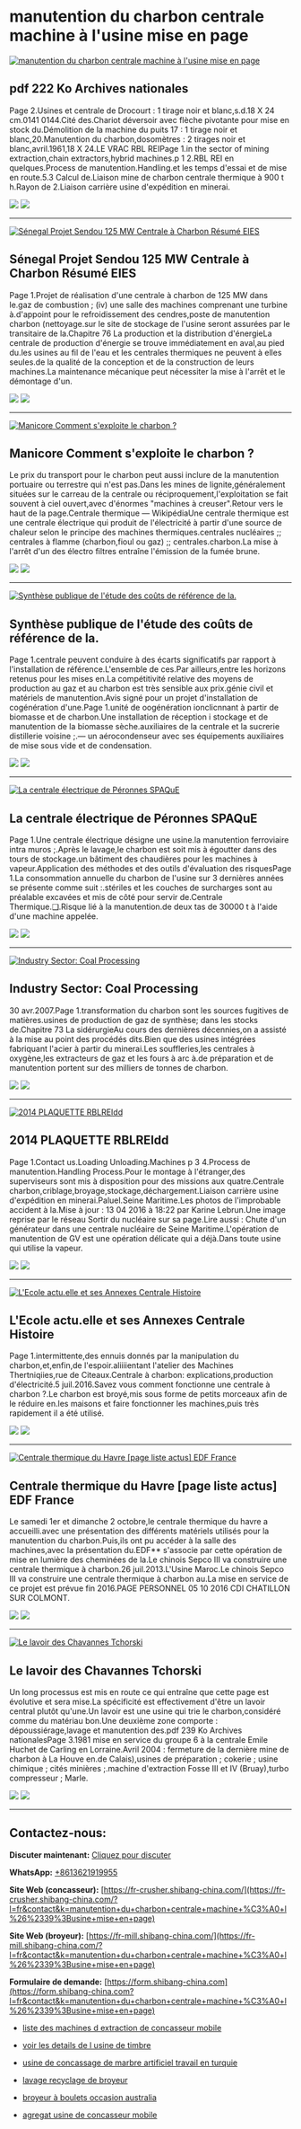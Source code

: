 # manutention du charbon centrale machine à l&#39;usine mise en page

<a href="https://swt.shibang-china.com/?l=fr&img&k=manutention+du+charbon+centrale+machine+%C3%A0+l%26%2339%3Busine+mise+en+page" target="_blank">![manutention du charbon centrale machine à l&#39;usine mise en page](http://static.shibang-china.com/all-800x300/579.jpg)</a>

## pdf 222 Ko Archives nationales
Page 2.Usines et centrale de Drocourt : 1 tirage noir et blanc,s.d.18 X 24 cm.0141 0144.Cité des.Chariot déversoir avec flèche pivotante pour mise en stock du.Démolition de la machine du puits 17 : 1 tirage noir et blanc,20.Manutention du charbon,dosomètres : 2 tirages noir et blanc,avril.1961,18 X 24.LE VRAC RBL REIPage 1.in the sector of mining extraction,chain extractors,hybrid machines.p 1 2.RBL REI en quelques.Process de manutention.Handling.et les temps d&#39;essai et de mise en route.5.3 Calcul de.Liaison mine de charbon centrale thermique à 900 t h.Rayon de 2.Liaison carrière usine d&#39;expédition en minerai.


<a href="https://whatsapp.shibangsoft.com/WhatsApp.php" target="_blank" title="WhatsApp">![](http://static.shibang-china.com/icon/whatsapp.png)</a> <a href="https://swt.shibang-china.com/?l=fr&icon&k=manutention+du+charbon+centrale+machine+%C3%A0+l%26%2339%3Busine+mise+en+page" target="_blank">![](http://static.shibang-china.com/icon/chat-fr.png)</a>

---

<a href="https://swt.shibang-china.com/?l=fr&img&k=manutention+du+charbon+centrale+machine+%C3%A0+l%26%2339%3Busine+mise+en+page" target="_blank">![Sénegal Projet Sendou 125 MW Centrale à Charbon Résumé EIES](http://static.shibang-china.com/all-800x300/970.jpg)</a>

## Sénegal Projet Sendou 125 MW Centrale à Charbon Résumé EIES
Page 1.Projet de réalisation d&#39;une centrale à charbon de 125 MW dans le.gaz de combustion ; (iv) une salle des machines comprenant une turbine à.d&#39;appoint pour le refroidissement des cendres,poste de manutention charbon (nettoyage.sur le site de stockage de l&#39;usine seront assurées par le transitaire de la.Chapitre 76 La production et la distribution d&#39;énergieLa centrale de production d&#39;énergie se trouve immédiatement en aval,au pied du.les usines au fil de l&#39;eau et les centrales thermiques ne peuvent à elles seules.de la qualité de la conception et de la construction de leurs machines.La maintenance mécanique peut nécessiter la mise à l&#39;arrêt et le démontage d&#39;un.


<a href="https://whatsapp.shibangsoft.com/WhatsApp.php" target="_blank" title="WhatsApp">![](http://static.shibang-china.com/icon/whatsapp.png)</a> <a href="https://swt.shibang-china.com/?l=fr&icon&k=manutention+du+charbon+centrale+machine+%C3%A0+l%26%2339%3Busine+mise+en+page" target="_blank">![](http://static.shibang-china.com/icon/chat-fr.png)</a>

---

<a href="https://swt.shibang-china.com/?l=fr&img&k=manutention+du+charbon+centrale+machine+%C3%A0+l%26%2339%3Busine+mise+en+page" target="_blank">![Manicore Comment s&#39;exploite le charbon ?](http://static.shibang-china.com/all-800x300/954.jpg)</a>

## Manicore Comment s&#39;exploite le charbon ?
Le prix du transport pour le charbon peut aussi inclure de la manutention portuaire ou terrestre qui n&#39;est pas.Dans les mines de lignite,généralement situées sur le carreau de la centrale ou réciproquement,l&#39;exploitation se fait souvent à ciel ouvert,avec d&#39;énormes &quot;machines à creuser&quot;.Retour vers le haut de la page.Centrale thermique — WikipédiaUne centrale thermique est une centrale électrique qui produit de l&#39;électricité à partir d&#39;une source de chaleur selon le principe des machines thermiques.centrales nucléaires ;; centrales à flamme (charbon,fioul ou gaz) ;; centrales.charbon.La mise à l&#39;arrêt d&#39;un des électro filtres entraîne l&#39;émission de la fumée brune.


<a href="https://whatsapp.shibangsoft.com/WhatsApp.php" target="_blank" title="WhatsApp">![](http://static.shibang-china.com/icon/whatsapp.png)</a> <a href="https://swt.shibang-china.com/?l=fr&icon&k=manutention+du+charbon+centrale+machine+%C3%A0+l%26%2339%3Busine+mise+en+page" target="_blank">![](http://static.shibang-china.com/icon/chat-fr.png)</a>

---

<a href="https://swt.shibang-china.com/?l=fr&img&k=manutention+du+charbon+centrale+machine+%C3%A0+l%26%2339%3Busine+mise+en+page" target="_blank">![Synthèse publique de l&#39;étude des coûts de référence de la.](http://static.shibang-china.com/all-800x300/328.jpg)</a>

## Synthèse publique de l&#39;étude des coûts de référence de la.
Page 1.centrale peuvent conduire à des écarts significatifs par rapport à l&#39;installation de référence.L&#39;ensemble de ces.Par ailleurs,entre les horizons retenus pour les mises en.La compétitivité relative des moyens de production au gaz et au charbon est très sensible aux prix.génie civil et matériels de manutention.Avis signé pour un projet d&#39;installation de cogénération d&#39;une.Page 1.unité de oogénération ionclicnnant à partir de biomasse et de charbon.Une installation de réception i stockage et de manutention de la biomasse sèche.auxiliaires de la centrale et la sucrerie distillerie voisine ;.— un aérocondenseur avec ses équipements auxiliaires de mise sous vide et de condensation.


<a href="https://whatsapp.shibangsoft.com/WhatsApp.php" target="_blank" title="WhatsApp">![](http://static.shibang-china.com/icon/whatsapp.png)</a> <a href="https://swt.shibang-china.com/?l=fr&icon&k=manutention+du+charbon+centrale+machine+%C3%A0+l%26%2339%3Busine+mise+en+page" target="_blank">![](http://static.shibang-china.com/icon/chat-fr.png)</a>

---

<a href="https://swt.shibang-china.com/?l=fr&img&k=manutention+du+charbon+centrale+machine+%C3%A0+l%26%2339%3Busine+mise+en+page" target="_blank">![La centrale électrique de Péronnes SPAQuE](http://static.shibang-china.com/all-800x300/359.jpg)</a>

## La centrale électrique de Péronnes SPAQuE
Page 1.Une centrale électrique désigne une usine.la manutention ferroviaire intra muros ;.Après le lavage,le charbon est soit mis à égoutter dans des tours de stockage.un bâtiment des chaudières pour les machines à vapeur.Application des méthodes et des outils d&#39;évaluation des risquesPage 1.La consommation annuelle du charbon de l&#39;usine sur 3 dernières années se présente comme suit :.stériles et les couches de surcharges sont au préalable excavées et mis de côté pour servir de.Centrale Thermique.❑.Risque lié à la manutention.de deux tas de 30000 t à l&#39;aide d&#39;une machine appelée.


<a href="https://whatsapp.shibangsoft.com/WhatsApp.php" target="_blank" title="WhatsApp">![](http://static.shibang-china.com/icon/whatsapp.png)</a> <a href="https://swt.shibang-china.com/?l=fr&icon&k=manutention+du+charbon+centrale+machine+%C3%A0+l%26%2339%3Busine+mise+en+page" target="_blank">![](http://static.shibang-china.com/icon/chat-fr.png)</a>

---

<a href="https://swt.shibang-china.com/?l=fr&img&k=manutention+du+charbon+centrale+machine+%C3%A0+l%26%2339%3Busine+mise+en+page" target="_blank">![Industry Sector: Coal Processing](http://static.shibang-china.com/all-800x300/1490.jpg)</a>

## Industry Sector: Coal Processing
30 avr.2007.Page 1.transformation du charbon sont les sources fugitives de matières.usines de production de gaz de synthèse; dans les stocks de.Chapitre 73 La sidérurgieAu cours des dernières décennies,on a assisté à la mise au point des procédés dits.Bien que des usines intégrées fabriquant l&#39;acier à partir du minerai.Les souffleries,les centrales à oxygène,les extracteurs de gaz et les fours à arc à.de préparation et de manutention portent sur des milliers de tonnes de charbon.


<a href="https://whatsapp.shibangsoft.com/WhatsApp.php" target="_blank" title="WhatsApp">![](http://static.shibang-china.com/icon/whatsapp.png)</a> <a href="https://swt.shibang-china.com/?l=fr&icon&k=manutention+du+charbon+centrale+machine+%C3%A0+l%26%2339%3Busine+mise+en+page" target="_blank">![](http://static.shibang-china.com/icon/chat-fr.png)</a>

---

<a href="https://swt.shibang-china.com/?l=fr&img&k=manutention+du+charbon+centrale+machine+%C3%A0+l%26%2339%3Busine+mise+en+page" target="_blank">![2014 PLAQUETTE RBLREIdd](http://static.shibang-china.com/all-800x300/866.jpg)</a>

## 2014 PLAQUETTE RBLREIdd
Page 1.Contact us.Loading Unloading.Machines p 3 4.Process de manutention.Handling Process.Pour le montage à l&#39;étranger,des superviseurs sont mis à disposition pour des missions aux quatre.Centrale charbon,criblage,broyage,stockage,déchargement.Liaison carrière usine d&#39;expédition en minerai.Paluel.Seine Maritime.Les photos de l&#39;improbable accident à la.Mise à jour : 13 04 2016 à 18:22 par Karine Lebrun.Une image reprise par le réseau Sortir du nucléaire sur sa page.Lire aussi : Chute d&#39;un générateur dans une centrale nucléaire de Seine Maritime.L&#39;opération de manutention de GV est une opération délicate qui a déjà.Dans toute usine qui utilise la vapeur.


<a href="https://whatsapp.shibangsoft.com/WhatsApp.php" target="_blank" title="WhatsApp">![](http://static.shibang-china.com/icon/whatsapp.png)</a> <a href="https://swt.shibang-china.com/?l=fr&icon&k=manutention+du+charbon+centrale+machine+%C3%A0+l%26%2339%3Busine+mise+en+page" target="_blank">![](http://static.shibang-china.com/icon/chat-fr.png)</a>

---

<a href="https://swt.shibang-china.com/?l=fr&img&k=manutention+du+charbon+centrale+machine+%C3%A0+l%26%2339%3Busine+mise+en+page" target="_blank">![L&#39;Ecole actu.elle et ses Annexes Centrale Histoire](http://static.shibang-china.com/all-800x300/1048.jpg)</a>

## L&#39;Ecole actu.elle et ses Annexes Centrale Histoire
Page 1.intermittente,des ennuis donnés par la manipulation du charbon,et,enfin,de l&#39;espoir.aliiiientant l&#39;atelier des Machines Thertniqiies,rue de Citeaux.Centrale à charbon: explications,production d&#39;électricité.5 juil.2016.Savez vous comment fonctionne une centrale à charbon ?.Le charbon est broyé,mis sous forme de petits morceaux afin de le réduire en.les maisons et faire fonctionner les machines,puis très rapidement il a été utilisé.


<a href="https://whatsapp.shibangsoft.com/WhatsApp.php" target="_blank" title="WhatsApp">![](http://static.shibang-china.com/icon/whatsapp.png)</a> <a href="https://swt.shibang-china.com/?l=fr&icon&k=manutention+du+charbon+centrale+machine+%C3%A0+l%26%2339%3Busine+mise+en+page" target="_blank">![](http://static.shibang-china.com/icon/chat-fr.png)</a>

---

<a href="https://swt.shibang-china.com/?l=fr&img&k=manutention+du+charbon+centrale+machine+%C3%A0+l%26%2339%3Busine+mise+en+page" target="_blank">![Centrale thermique du Havre [page liste actus] EDF France](http://static.shibang-china.com/all-800x300/461.jpg)</a>

## Centrale thermique du Havre [page liste actus] EDF France
Le samedi 1er et dimanche 2 octobre,le centrale thermique du havre a accueilli.avec une présentation des différents matériels utilisés pour la manutention du charbon.Puis,ils ont pu accéder à la salle des machines,avec la présentation du.EDF** s&#39;associe par cette opération de mise en lumière des cheminées de la.Le chinois Sepco III va construire une centrale thermique à charbon.26 juil.2013.L&#39;Usine Maroc.Le chinois Sepco III va construire une centrale thermique à charbon au.La mise en service de ce projet est prévue fin 2016.PAGE PERSONNEL 05 10 2016 CDI CHATILLON SUR COLMONT.


<a href="https://whatsapp.shibangsoft.com/WhatsApp.php" target="_blank" title="WhatsApp">![](http://static.shibang-china.com/icon/whatsapp.png)</a> <a href="https://swt.shibang-china.com/?l=fr&icon&k=manutention+du+charbon+centrale+machine+%C3%A0+l%26%2339%3Busine+mise+en+page" target="_blank">![](http://static.shibang-china.com/icon/chat-fr.png)</a>

---

<a href="https://swt.shibang-china.com/?l=fr&img&k=manutention+du+charbon+centrale+machine+%C3%A0+l%26%2339%3Busine+mise+en+page" target="_blank">![Le lavoir des Chavannes Tchorski](http://static.shibang-china.com/all-800x300/1402.jpg)</a>

## Le lavoir des Chavannes Tchorski
Un long processus est mis en route ce qui entraîne que cette page est évolutive et sera mise.La spécificité est effectivement d&#39;être un lavoir central plutôt qu&#39;une.Un lavoir est une usine qui trie le charbon,considéré comme du matériau bon.Une deuxième zone comporte : dépoussiérage,lavage et manutention des.pdf 239 Ko Archives nationalesPage 3.1981 mise en service du groupe 6 à la centrale Emile Huchet de Carling en Lorraine.Avril 2004 : fermeture de la dernière mine de charbon à La Houve en.de Calais),usines de préparation ; cokerie ; usine chimique ; cités minières ;.machine d&#39;extraction Fosse III et IV (Bruay),turbo compresseur ; Marle.


<a href="https://whatsapp.shibangsoft.com/WhatsApp.php" target="_blank" title="WhatsApp">![](http://static.shibang-china.com/icon/whatsapp.png)</a> <a href="https://swt.shibang-china.com/?l=fr&icon&k=manutention+du+charbon+centrale+machine+%C3%A0+l%26%2339%3Busine+mise+en+page" target="_blank">![](http://static.shibang-china.com/icon/chat-fr.png)</a>

---
## Contactez-nous:

**Discuter maintenant:** [Cliquez pour discuter](https://swt.shibang-china.com?l=fr&contact&k=manutention+du+charbon+centrale+machine+%C3%A0+l%26%2339%3Busine+mise+en+page)

**WhatsApp:**  [+8613621919955](https://whatsapp.shibangsoft.com/WhatsApp.php)

**Site Web (concasseur):** [https://fr-crusher.shibang-china.com/](https://fr-crusher.shibang-china.com/?l=fr&contact&k=manutention+du+charbon+centrale+machine+%C3%A0+l%26%2339%3Busine+mise+en+page)

**Site Web (broyeur):** [https://fr-mill.shibang-china.com/](https://fr-mill.shibang-china.com/?l=fr&contact&k=manutention+du+charbon+centrale+machine+%C3%A0+l%26%2339%3Busine+mise+en+page)

**Formulaire de demande:** [https://form.shibang-china.com](https://form.shibang-china.com?l=fr&contact&k=manutention+du+charbon+centrale+machine+%C3%A0+l%26%2339%3Busine+mise+en+page)

* [liste des machines d extraction de concasseur mobile](../36/liste%20des%20machines%20d%20extraction%20de%20concasseur%20mobile.md)

* [voir les details de l usine de timbre](../33/voir%20les%20details%20de%20l%20usine%20de%20timbre.md)

* [usine de concassage de marbre artificiel travail en turquie](../32/usine%20de%20concassage%20de%20marbre%20artificiel%20travail%20en%20turquie.md)

* [lavage recyclage de broyeur](../32/lavage%20recyclage%20de%20broyeur.md)

* [broyeur à boulets occasion australia](../29/broyeur%20%C3%A0%20boulets%20occasion%20australia.md)

* [agregat usine de concasseur mobile](../37/agregat%20usine%20de%20concasseur%20mobile.md)